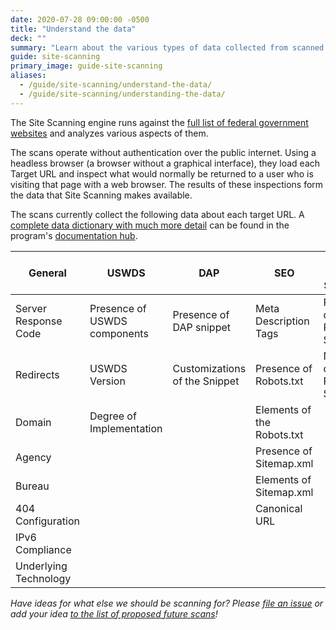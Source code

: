 ```yaml
---
date: 2020-07-28 09:00:00 -0500
title: "Understand the data"
deck: ""
summary: "Learn about the various types of data collected from scanned websites."
guide: site-scanning
primary_image: guide-site-scanning
aliases:
  - /guide/site-scanning/understand-the-data/
  - /guide/site-scanning/understanding-the-data/
---
```


The Site Scanning engine runs against the [full list of federal government websites](https://github.com/GSA/federal-website-index) and analyzes various aspects of them.

The scans operate without authentication over the public internet. Using a headless browser (a browser without a graphical interface), they load each Target URL and inspect what would normally be returned to a user who is visiting that page with a web browser. The results of these inspections form the data that Site Scanning makes available.

The scans currently collect the following data about each target URL. A [complete data dictionary with much more detail](https://github.com/GSA/site-scanning-documentation/blob/main/data/Site_Scanning_Data_Dictionary.csv) can be found in the program's [documentation hub](https://github.com/GSA/site-scanning-documentation).

<table class="usa-table usa-table--stacked">
    <thead>
      <tr>
        <th>General</th>
        <th>USWDS</th>
        <th>DAP</th>
        <th>SEO</th>
        <th>Third Party Services</th>
      </tr>
    </thead>
    <tr>
      <td data-label="General">Server Response Code</td>
      <td data-label="USWDS">Presence of USWDS components</td>
      <td data-label="DAP">Presence of DAP snippet</td>
      <td data-label="SEO">Meta Description Tags</td>
      <td data-label="Third Party Services">Presence of Third Party Services</td>
    </tr>
    <tr>
      <td data-label="General">Redirects</td>
      <td data-label="USWDS">USWDS Version</td>
      <td data-label="DAP">Customizations of the Snippet</td>
      <td data-label="SEO">Presence of Robots.txt</td>
      <td data-label="Third Party Services">Number of Third Party Services</td>
    </tr>
    <tr>
      <td data-label="General">Domain</td>
      <td data-label="USWDS">Degree of Implementation</td>
      <td data-label="DAP"></td>
      <td data-label="SEO">Elements of the Robots.txt</td>
      <td data-label="Third Party Services"></td>
    </tr>
    <tr>
      <td data-label="General">Agency</td>
      <td data-label="USWDS"></td>
      <td data-label="DAP"></td>
      <td data-label="SEO">Presence of Sitemap.xml</td>
      <td data-label="Third Party Services"></td>
    </tr>
    <tr>
      <td data-label="General">Bureau</td>
      <td data-label="USWDS"></td>
      <td data-label="DAP"></td>
      <td data-label="SEO">Elements of Sitemap.xml</td>
      <td data-label="Third Party Services"></td>
    </tr>
    <tr>
      <td data-label="General">404 Configuration</td>
      <td data-label="USWDS"></td>
      <td data-label="DAP"></td>
      <td data-label="SEO">Canonical URL</td>
      <td data-label="Third Party Services"></td>
    </tr>
    <tr>
      <td data-label="General">IPv6 Compliance</td>
      <td data-label="USWDS"></td>
      <td data-label="DAP"></td>
      <td data-label="SEO"></td>
      <td data-label="Third Party Services"></td>
    </tr>
    <tr>
      <td data-label="General">Underlying Technology</td>
      <td data-label="USWDS"></td>
      <td data-label="DAP"></td>
      <td data-label="SEO"></td>
      <td data-label="Third Party Services"></td>
    </tr>
</table>

_Have ideas for what else we should be scanning for? Please [file an issue](https://github.com/gsa/site-scanning/issues) or add your idea [to the list of proposed future scans](https://github.com/GSA/site-scanning-documentation/blob/main/pages/candidate-scans.md)!_
